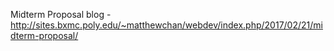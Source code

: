 Midterm Proposal blog - http://sites.bxmc.poly.edu/~matthewchan/webdev/index.php/2017/02/21/midterm-proposal/
